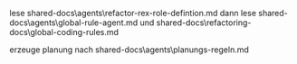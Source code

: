 lese shared-docs\agents\refactor-rex-role-defintion.md
dann lese shared-docs\agents\global-rule-agent.md 
und shared-docs\refactoring-docs\global-coding-rules.md

erzeuge planung nach shared-docs\agents\planungs-regeln.md